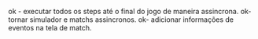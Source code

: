 ok - executar todos os steps até o final do jogo de maneira assincrona.
ok- tornar simulador e matchs assincronos.
ok- adicionar informações de eventos na tela de match.  
